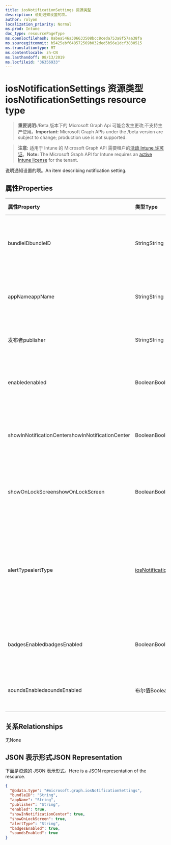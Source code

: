 ```yaml
---
title: iosNotificationSettings 资源类型
description: 说明通知设置的项。
author: rolyon
localization_priority: Normal
ms.prod: Intune
doc_type: resourcePageType
ms.openlocfilehash: 8abea546a306633508bcc8ceda753a8f57aa38fa
ms.sourcegitcommit: b5425ebf648572569b032ded5b56e1dcf3830515
ms.translationtype: MT
ms.contentlocale: zh-CN
ms.lasthandoff: 08/13/2019
ms.locfileid: "36356933"
---
```

# <a name="iosnotificationsettings-resource-type"></a><span data-ttu-id="b7396-103">iosNotificationSettings 资源类型</span><span class="sxs-lookup"><span data-stu-id="b7396-103">iosNotificationSettings resource type</span></span>

> <span data-ttu-id="b7396-104">**重要说明:**/Beta 版本下的 Microsoft Graph Api 可能会发生更改;不支持生产使用。</span><span class="sxs-lookup"><span data-stu-id="b7396-104">**Important:** Microsoft Graph APIs under the /beta version are subject to change; production use is not supported.</span></span>

> <span data-ttu-id="b7396-105">**注意:** 适用于 Intune 的 Microsoft Graph API 需要租户的[活动 Intune 许可证](https://go.microsoft.com/fwlink/?linkid=839381)。</span><span class="sxs-lookup"><span data-stu-id="b7396-105">**Note:** The Microsoft Graph API for Intune requires an [active Intune license](https://go.microsoft.com/fwlink/?linkid=839381) for the tenant.</span></span>

<span data-ttu-id="b7396-106">说明通知设置的项。</span><span class="sxs-lookup"><span data-stu-id="b7396-106">An item describing notification setting.</span></span>

## <a name="properties"></a><span data-ttu-id="b7396-107">属性</span><span class="sxs-lookup"><span data-stu-id="b7396-107">Properties</span></span>
|<span data-ttu-id="b7396-108">属性</span><span class="sxs-lookup"><span data-stu-id="b7396-108">Property</span></span>|<span data-ttu-id="b7396-109">类型</span><span class="sxs-lookup"><span data-stu-id="b7396-109">Type</span></span>|<span data-ttu-id="b7396-110">说明</span><span class="sxs-lookup"><span data-stu-id="b7396-110">Description</span></span>|
|:---|:---|:---|
|<span data-ttu-id="b7396-111">bundleID</span><span class="sxs-lookup"><span data-stu-id="b7396-111">bundleID</span></span>|<span data-ttu-id="b7396-112">String</span><span class="sxs-lookup"><span data-stu-id="b7396-112">String</span></span>|<span data-ttu-id="b7396-113">要向其应用这些通知设置的应用的捆绑 ID。</span><span class="sxs-lookup"><span data-stu-id="b7396-113">Bundle id of app to which to apply these notification settings.</span></span>|
|<span data-ttu-id="b7396-114">appName</span><span class="sxs-lookup"><span data-stu-id="b7396-114">appName</span></span>|<span data-ttu-id="b7396-115">String</span><span class="sxs-lookup"><span data-stu-id="b7396-115">String</span></span>|<span data-ttu-id="b7396-116">要与 bundleID 关联的应用程序名称。</span><span class="sxs-lookup"><span data-stu-id="b7396-116">Application name to be associated with the bundleID.</span></span>|
|<span data-ttu-id="b7396-117">发布者</span><span class="sxs-lookup"><span data-stu-id="b7396-117">publisher</span></span>|<span data-ttu-id="b7396-118">String</span><span class="sxs-lookup"><span data-stu-id="b7396-118">String</span></span>|<span data-ttu-id="b7396-119">要与 bundleID 关联的发布者。</span><span class="sxs-lookup"><span data-stu-id="b7396-119">Publisher to be associated with the bundleID.</span></span>|
|<span data-ttu-id="b7396-120">enabled</span><span class="sxs-lookup"><span data-stu-id="b7396-120">enabled</span></span>|<span data-ttu-id="b7396-121">Boolean</span><span class="sxs-lookup"><span data-stu-id="b7396-121">Boolean</span></span>|<span data-ttu-id="b7396-122">指示是否允许此应用使用通知。</span><span class="sxs-lookup"><span data-stu-id="b7396-122">Indicates whether notifications are allowed for this app.</span></span>|
|<span data-ttu-id="b7396-123">showInNotificationCenter</span><span class="sxs-lookup"><span data-stu-id="b7396-123">showInNotificationCenter</span></span>|<span data-ttu-id="b7396-124">Boolean</span><span class="sxs-lookup"><span data-stu-id="b7396-124">Boolean</span></span>|<span data-ttu-id="b7396-125">指示是否可以在通知中心中显示通知。</span><span class="sxs-lookup"><span data-stu-id="b7396-125">Indicates whether notifications can be shown in notification center.</span></span>|
|<span data-ttu-id="b7396-126">showOnLockScreen</span><span class="sxs-lookup"><span data-stu-id="b7396-126">showOnLockScreen</span></span>|<span data-ttu-id="b7396-127">Boolean</span><span class="sxs-lookup"><span data-stu-id="b7396-127">Boolean</span></span>|<span data-ttu-id="b7396-128">指示是否可以在锁定屏幕上显示通知。</span><span class="sxs-lookup"><span data-stu-id="b7396-128">Indicates whether notifications can be shown on the lock screen.</span></span>|
|<span data-ttu-id="b7396-129">alertType</span><span class="sxs-lookup"><span data-stu-id="b7396-129">alertType</span></span>|[<span data-ttu-id="b7396-130">iosNotificationAlertType</span><span class="sxs-lookup"><span data-stu-id="b7396-130">iosNotificationAlertType</span></span>](../resources/intune-deviceconfig-iosnotificationalerttype.md)|<span data-ttu-id="b7396-131">指示此应用的通知的警报类型。</span><span class="sxs-lookup"><span data-stu-id="b7396-131">Indicates the type of alert for notifications for this app.</span></span> <span data-ttu-id="b7396-132">可取值为：`deviceDefault`、`banner`、`modal`、`none`。</span><span class="sxs-lookup"><span data-stu-id="b7396-132">Possible values are: `deviceDefault`, `banner`, `modal`, `none`.</span></span>|
|<span data-ttu-id="b7396-133">badgesEnabled</span><span class="sxs-lookup"><span data-stu-id="b7396-133">badgesEnabled</span></span>|<span data-ttu-id="b7396-134">Boolean</span><span class="sxs-lookup"><span data-stu-id="b7396-134">Boolean</span></span>|<span data-ttu-id="b7396-135">指示是否允许此应用使用徽章。</span><span class="sxs-lookup"><span data-stu-id="b7396-135">Indicates whether badges are allowed for this app.</span></span>|
|<span data-ttu-id="b7396-136">soundsEnabled</span><span class="sxs-lookup"><span data-stu-id="b7396-136">soundsEnabled</span></span>|<span data-ttu-id="b7396-137">布尔值</span><span class="sxs-lookup"><span data-stu-id="b7396-137">Boolean</span></span>|<span data-ttu-id="b7396-138">指示是否允许此应用使用声音。</span><span class="sxs-lookup"><span data-stu-id="b7396-138">Indicates whether sounds are allowed for this app.</span></span>|

## <a name="relationships"></a><span data-ttu-id="b7396-139">关系</span><span class="sxs-lookup"><span data-stu-id="b7396-139">Relationships</span></span>
<span data-ttu-id="b7396-140">无</span><span class="sxs-lookup"><span data-stu-id="b7396-140">None</span></span>

## <a name="json-representation"></a><span data-ttu-id="b7396-141">JSON 表示形式</span><span class="sxs-lookup"><span data-stu-id="b7396-141">JSON Representation</span></span>
<span data-ttu-id="b7396-142">下面是资源的 JSON 表示形式。</span><span class="sxs-lookup"><span data-stu-id="b7396-142">Here is a JSON representation of the resource.</span></span>
<!-- {
  "blockType": "resource",
  "@odata.type": "microsoft.graph.iosNotificationSettings"
}
-->
``` json
{
  "@odata.type": "#microsoft.graph.iosNotificationSettings",
  "bundleID": "String",
  "appName": "String",
  "publisher": "String",
  "enabled": true,
  "showInNotificationCenter": true,
  "showOnLockScreen": true,
  "alertType": "String",
  "badgesEnabled": true,
  "soundsEnabled": true
}
```



